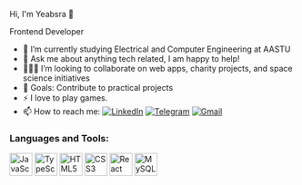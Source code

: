 


Hi, I'm Yeabsra 👋

Frontend Developer

- 🧭 I’m currently studying Electrical and Computer Engineering at AASTU
- 💬 Ask me about anything tech related, I am happy to help!
- 🧑‍🤝‍🧑 I’m looking to collaborate on web apps, charity projects, and space science initiatives
- 🎯 Goals: Contribute to practical projects
- ⚡ I love to play games.
- 📫 How to reach me:
  [![LinkedIn](https://img.shields.io/badge/LinkedIn-blue?logo=linkedin&style=for-the-badge)]([https://www.linkedin.com/in/yeabsra-alemayehu-528534196/])
  [![Telegram](https://img.shields.io/badge/Telegram-blue?logo=telegram&style=for-the-badge)]([https://t.me/yeablid])
  [![Gmail](https://img.shields.io/badge/Gmail-D14836?logo=gmail&style=for-the-badge)](mailto:yeabsraalemayehu592@gmail.com)


### Languages and Tools:

<p>
  <img src="https://cdn.jsdelivr.net/gh/devicons/devicon/icons/javascript/javascript-original.svg" alt="JavaScript" width="40" height="40"/>
  <img src="https://cdn.jsdelivr.net/gh/devicons/devicon/icons/typescript/typescript-original.svg" alt="TypeScript" width="40" height="40"/>
  <img src="https://cdn.jsdelivr.net/gh/devicons/devicon/icons/html5/html5-original.svg" alt="HTML5" width="40" height="40"/>
  <img src="https://cdn.jsdelivr.net/gh/devicons/devicon/icons/css3/css3-original.svg" alt="CSS3" width="40" height="40"/>
  <img src="https://cdn.jsdelivr.net/gh/devicons/devicon/icons/react/react-original.svg" alt="React" width="40" height="40"/>
  <img src="https://cdn.jsdelivr.net/gh/devicons/devicon/icons/mysql/mysql-original.svg" alt="MySQL" width="40" height="40"/>
</p>





